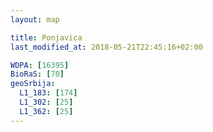 ```yaml
---
layout: map

title: Ponjavica
last_modified_at: 2018-05-21T22:45:16+02:00

WDPA: [16395]
BioRaS: [70]
geoSrbija:
  L1_183: [174]
  L1_302: [25]
  L1_362: [25]
---
```

